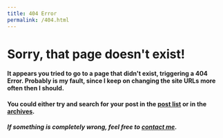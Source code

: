 ```yaml
---
title: 404 Error
permalink: /404.html
---
```


# Sorry, that page doesn't exist!
#### It appears you tried to go to a page that didn't exist, triggering a 404 Error. Probably is my fault, since I keep on changing the site URLs more often then I should.

#### You could either try and search for your post in the [post list](/posts.html) or in the [archives](/archives.html).

##### If something is completely wrong, feel free to [contact me](/about.html).
